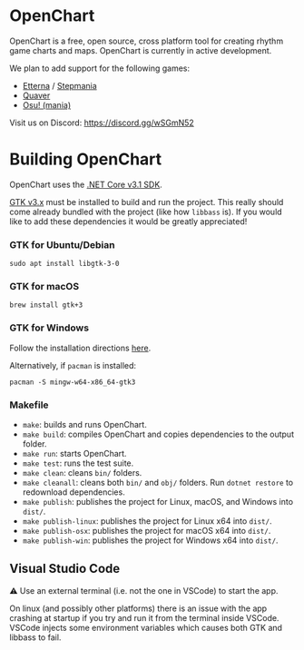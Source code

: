 # OpenChart

OpenChart is a free, open source, cross platform tool for creating rhythm game charts and maps. OpenChart is currently in active development.

We plan to add support for the following games:

- [Etterna](https://etternaonline.com/) / [Stepmania](https://www.stepmania.com/)
- [Quaver](https://quavergame.com/)
- [Osu! (mania)](https://osu.ppy.sh/)

Visit us on Discord: https://discord.gg/wSGmN52

# Building OpenChart

OpenChart uses the [.NET Core v3.1 SDK](https://dotnet.microsoft.com/download/dotnet-core/3.1).

[GTK v3.x](https://www.gtk.org/) must be installed to build and run the project. This really should come already bundled with the project (like how `libbass` is). If you would like to add these dependencies it would be greatly appreciated!

### GTK for Ubuntu/Debian
```
sudo apt install libgtk-3-0
```

### GTK for macOS
```
brew install gtk+3
```

### GTK for Windows
Follow the installation directions [here](https://www.gtk.org/docs/installations/windows/).

Alternatively, if `pacman` is installed:

```
pacman -S mingw-w64-x86_64-gtk3
```

### Makefile

- `make`: builds and runs OpenChart.
- `make build`: compiles OpenChart and copies dependencies to the output folder.
- `make run`: starts OpenChart.
- `make test`: runs the test suite.
- `make clean`: cleans `bin/` folders.
- `make cleanall`: cleans both `bin/` and `obj/` folders. Run `dotnet restore` to redownload dependencies.
- `make publish`: publishes the project for Linux, macOS, and Windows into `dist/`.
- `make publish-linux`: publishes the project for Linux x64 into `dist/`.
- `make publish-osx`: publishes the project for macOS x64 into `dist/`.
- `make publish-win`: publishes the project for Windows x64 into `dist/`.

## Visual Studio Code

⚠️ Use an external terminal (i.e. not the one in VSCode) to start the app.

On linux (and possibly other platforms) there is an issue with the app crashing at startup if you try and run it from the terminal inside VSCode. VSCode injects some environment variables which causes both GTK and libbass to fail.